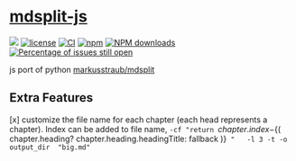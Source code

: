 # [mdsplit-js](https://github.com/scil/mdsplit-js)
[![](https://img.shields.io/badge/Powered%20by-jslib%20base-brightgreen.svg)](https://github.com/yanhaijing/jslib-base)
[![license](https://img.shields.io/badge/license-MIT-blue.svg)](https://github.com/scil/mdsplit-js/blob/master/LICENSE)
[![CI](https://github.com/scil/mdsplit-js/actions/workflows/ci.yml/badge.svg?branch=master)](https://github.com/scil/mdsplit-js/actions/workflows/ci.yml)
[![npm](https://img.shields.io/badge/npm-0.1.0-orange.svg)](https://www.npmjs.com/package/mdsplit-js)
[![NPM downloads](http://img.shields.io/npm/dm/mdsplit-js.svg?style=flat-square)](http://www.npmtrends.com/mdsplit-js)
[![Percentage of issues still open](http://isitmaintained.com/badge/open/scil/mdsplit-js.svg)](http://isitmaintained.com/project/scil/mdsplit-js "Percentage of issues still open")

js port of python [markusstraub/mdsplit](https://github.com/markusstraub/mdsplit)

## Extra Features

[x] customize the file name for each chapter (each head represents a chapter). Index can be added to file name, `-cf "return `${chapter.index}-${( chapter.heading?  chapter.heading.headingTitle:  fallback )}`  "   -l 3 -t -o output_dir  "big.md" `
